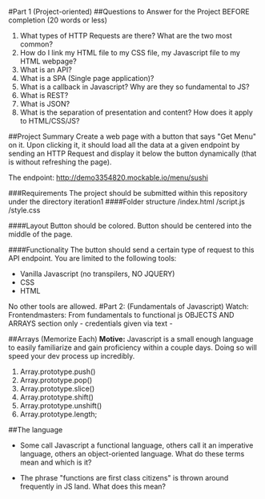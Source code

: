 #Part 1 (Project-oriented)
##Questions to Answer for the Project BEFORE completion (20 words or less)
1. What types of HTTP Requests are there? What are the two most common?
2. How do I link my HTML file to my CSS file, my Javascript file to my HTML webpage?
3. What is an API?
4. What is a SPA (Single page application)?
5. What is a callback in Javascript? Why are they so fundamental to JS?
6. What is REST?
7. What is JSON?
8. What is the separation of presentation and content? How does it apply to HTML/CSS/JS?

##Project Summary
Create a web page with a button that says "Get Menu" on it. Upon clicking it,
it should load all the data at a given endpoint by sending an HTTP Request and display it below the button dynamically (that is without refreshing the page).

The endpoint: http://demo3354820.mockable.io/menu/sushi

###Requirements
The project should be submitted within this repository under the directory iteration1
####Folder structure
/index.html
/script.js
/style.css

####Layout
Button should be colored.
Button should be centered into the middle of the page.

####Functionality
The button should send a certain type of request to this API endpoint.
You are limited to the following tools:
* Vanilla Javascript (no transpilers, NO JQUERY)
* CSS
* HTML

No other tools are allowed.
#Part 2: (Fundamentals of Javascript)
Watch:
Frontendmasters: From fundamentals to functional js OBJECTS AND ARRAYS section only - credentials given via text -  

##Arrays (Memorize Each)
**Motive:** Javascript is a small enough language to easily familiarize and gain proficiency within a couple days. Doing so will speed your dev process up incredibly.   
1. Array.prototype.push()  
2. Array.prototype.pop()  
3. Array.prototype.slice()  
4. Array.prototype.shift()  
5. Array.prototype.unshift()  
6. Array.prototype.length;  

##The language
 * Some call Javascript a functional language, others call it an imperative language, others an object-oriented language. What do these terms mean and which is it? 

* The phrase "functions are first class citizens" is thrown around frequently in JS land. What does this mean?
